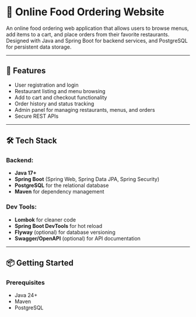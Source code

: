 # 🍔 Online Food Ordering Website

An online food ordering web application that allows users to browse menus, add items to a cart, and place orders from their favorite restaurants. Designed with Java and Spring Boot for backend services, and PostgreSQL for persistent data storage.

---

## 🚀 Features

- User registration and login
- Restaurant listing and menu browsing
- Add to cart and checkout functionality
- Order history and status tracking
- Admin panel for managing restaurants, menus, and orders
- Secure REST APIs

---

## 🛠️ Tech Stack

### Backend:
- **Java 17+**
- **Spring Boot** (Spring Web, Spring Data JPA, Spring Security)
- **PostgreSQL** for the relational database
- **Maven** for dependency management

### Dev Tools:
- **Lombok** for cleaner code
- **Spring Boot DevTools** for hot reload
- **Flyway** (optional) for database versioning
- **Swagger/OpenAPI** (optional) for API documentation

---

## 📦 Getting Started

### Prerequisites

- Java 24+
- Maven
- PostgreSQL
